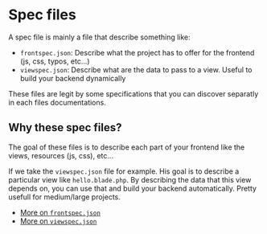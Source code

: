 <!-- This file has been generated using
     the "@coffeekraken/s-markdown-builder" package.
     !!! Do not edit it directly... -->


<!-- body -->

<!--
/**
* @name            Overview
* @namespace       doc.specfiles
* @type            Markdown
* @platform        md
* @status          stable
* @menu            Documentation / Spec files           /doc/specfiles/overview
*
* @since           2.0.0
* @author    Olivier Bossel <olivier.bossel@gmail.com> (https://coffeekraken.io)
*/
-->

# Spec files

A spec file is mainly a file that describe something like:

-   `frontspec.json`: Describe what the project has to offer for the frontend (js, css, typos, etc...)
-   `viewspec.json`: Describe what are the data to pass to a view. Useful to build your backend dynamically

These files are legit by some specifications that you can discover separatly in each files documentations.

## Why these spec files?

The goal of these files is to describe each part of your frontend like the views, resources (js, css), etc...

If we take the `viewspec.json` file for example. His goal is to describe a particular view like `hello.blade.php`.
By describing the data that this view depends on, you can use that and build your backend automatically. Pretty usefull for medium/large projects.

-   [More on `frontspec.json`](/doc/specfiles/frontspec)
-   [More on `viewspec.json`](/doc/specfiles/frontspec)

